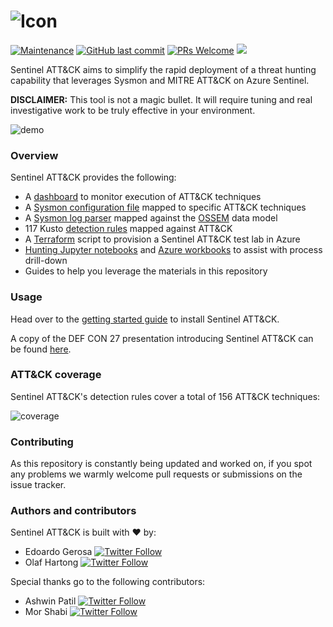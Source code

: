 ![Icon](https://github.com/netevert/sentinel-attack/blob/master/docs/logo.png)
=========

[![Maintenance](https://img.shields.io/maintenance/yes/2019.svg?style=flat-square)]()
[![GitHub last commit](https://img.shields.io/github/last-commit/BlueTeamToolkit/sentinel-attack.svg?style=flat-square)](https://github.com/BlueTeamToolkit/sentinel-attack/commit/master)
[![PRs Welcome](https://img.shields.io/badge/PRs-welcome-brightgreen.svg?style=flat-square)](http://makeapullrequest.com)
[![](https://img.shields.io/badge/2019-DEF%20CON%2027-blueviolet?style=flat-square)](https://cloud-village.org/)

Sentinel ATT&CK aims to simplify the rapid deployment of a threat hunting capability that leverages Sysmon and MITRE ATT&CK on Azure Sentinel.

**DISCLAIMER:** This tool is not a magic bullet. It will require tuning and real investigative work to be truly effective in your environment.

 ![demo](https://github.com/BlueTeamToolkit/sentinel-attack/blob/master/docs/demo.gif)

### Overview
 Sentinel ATT&CK provides the following:
 - A [dashboard](https://github.com/BlueTeamToolkit/sentinel-attack/blob/master/dashboards/attack_telemetry.json) to monitor execution of ATT&CK techniques 
 - A [Sysmon configuration file](https://github.com/BlueTeamToolkit/sentinel-attack/blob/master/sysmonconfig.xml) mapped to specific ATT&CK techniques  
 - A [Sysmon log parser](https://github.com/BlueTeamToolkit/sentinel-attack/blob/master/parsers/Sysmon-OSSEM.txt) mapped against the [OSSEM](https://github.com/Cyb3rWard0g/OSSEM) data model
 - 117 Kusto [detection rules](https://github.com/BlueTeamToolkit/sentinel-attack/tree/master/detections) mapped against ATT&CK
 - A [Terraform](https://www.terraform.io/) script to provision a Sentinel ATT&CK test lab in Azure
 - [Hunting Jupyter notebooks](https://github.com/BlueTeamToolkit/sentinel-attack/tree/master/hunting/notebooks) and [Azure workbooks](https://github.com/BlueTeamToolkit/sentinel-attack/tree/master/hunting/workbooks) to assist with process drill-down 
 - Guides to help you leverage the materials in this repository

### Usage
Head over to the [getting started guide](https://github.com/BlueTeamToolkit/sentinel-attack/tree/master/guides/getting-started.md) to install Sentinel ATT&CK.

A copy of the DEF CON 27 presentation introducing Sentinel ATT&CK can be found [here](https://github.com/BlueTeamToolkit/sentinel-attack/tree/master/docs/DEFCON_attacking_the_sentinel.pdf).

### ATT&CK coverage

Sentinel ATT&CK's detection rules cover a total of 156 ATT&CK techniques:

![coverage](https://github.com/BlueTeamToolkit/sentinel-attack/blob/master/docs/sentinel_attack_coverage.JPG)

### Contributing
As this repository is constantly being updated and worked on, if you spot any problems we warmly welcome pull requests or submissions on the issue tracker.

### Authors and contributors
Sentinel ATT&CK is built with ❤ by:
- Edoardo Gerosa 
[![Twitter Follow](https://img.shields.io/twitter/follow/netevert.svg?style=social)](https://twitter.com/netevert)
- Olaf Hartong
[![Twitter Follow](https://img.shields.io/twitter/follow/olafhartong.svg?style=social)](https://twitter.com/olafhartong) 

Special thanks go to the following contributors:

- Ashwin Patil
[![Twitter Follow](https://img.shields.io/twitter/follow/ashwinpatil.svg?style=social)](https://twitter.com/ashwinpatil)
- Mor Shabi
[![Twitter Follow](https://img.shields.io/twitter/follow/Mor44574618.svg?style=social)](https://twitter.com/Mor44574618)
